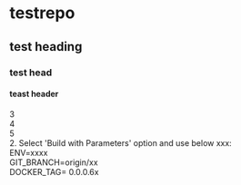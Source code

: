 # testrepo
## test heading
### test head
#### teast header
3  
4  
5  
2. Select 'Build with Parameters' option and use below xxx:  
   	ENV=xxxx  
   	GIT_BRANCH=origin/xx  
   	DOCKER_TAG= 0.0.0.6x  
